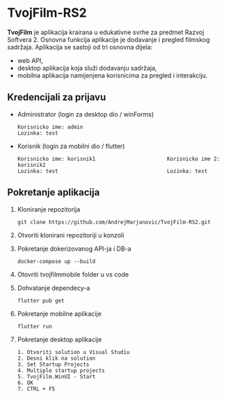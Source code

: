 # TvojFilm-RS2

**TvojFilm** je aplikacija krairana u edukativne svrhe za predmet Razvoj Softvera 2. Osnovna funkcija aplikacije je dodavanje i pregled filmskog sadržaja. Aplikacija se sastoji od tri osnovna dijela:
-	web API,
-	desktop aplikacija koja služi dodavanju sadržaja,
-	mobilna aplikacija namijenjena korisnicima za pregled i interakciju.

## Kredencijali za prijavu   


- Administrator (login za desktop dio / winForms)

    ```
    Korisnicko ime: admin           
    Lozinka: test                             
    ```
         
    
- Korisnik (login za mobilni dio / flutter)

    ```
    Korisnicko ime: korisnik1                       Korisnicko ime 2: korisnik2
    Lozinka: test                                   Lozinka: test 
    ```    


## Pokretanje aplikacija
1. Kloniranje repozitorija

    ```
    git clone https://github.com/AndrejMarjanovic/TvojFilm-RS2.git
    ```
2. Otvoriti klonirani repozitoriji u konzoli

3. Pokretanje dokerizovanog API-ja i DB-a

    ```
    docker-compose up --build
    ```
    
4. Otovriti tvojfilmmobile folder u vs code 


5. Dohvatanje dependecy-a

    ```
    flutter pub get
    ```
    
6. Pokretanje mobilne aplikacije

    ```
    flutter run
    ```   
    
7. Pokretanje desktop aplikacije

    ```
    1. Otvoriti solution u Visual Studiu
    2. Desni klik na solution
    3. Set Startup Projects
    4. Multiple startup projects
    5. TvojFilm.WinUI - Start
    6. OK
    7. CTRL + F5
    ```    